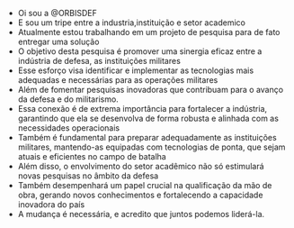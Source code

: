 - Oi sou a @ORBISDEF
- E sou um tripe entre a industria,instituição e setor academico
- Atualmente estou trabalhando em um projeto de pesquisa para de fato entregar uma solução
- O objetivo desta pesquisa é promover uma sinergia eficaz entre a indústria de defesa, as instituições militares
- Esse esforço visa identificar e implementar as tecnologias mais adequadas e necessárias para as operações militares
- Além de fomentar pesquisas inovadoras que contribuam para o avanço da defesa e do militarismo.
- Essa conexão é de extrema importância para fortalecer a indústria, garantindo que ela se desenvolva de forma robusta e alinhada com as necessidades operacionais
- Também é fundamental para preparar adequadamente as instituições militares, mantendo-as equipadas com tecnologias de ponta, que sejam atuais e eficientes no campo de batalha
-  Além disso, o envolvimento do setor acadêmico não só estimulará novas pesquisas no âmbito da defesa 
- Também desempenhará um papel crucial na qualificação da mão de obra, gerando novos conhecimentos e fortalecendo a capacidade inovadora do país
- A mudança é necessária, e acredito que juntos podemos liderá-la.
<!---
ORBISDEF/ORBISDEF is a ✨ special ✨ repository because its `README.md` (this file) appears on your GitHub profile.
You can click the Preview link to take a look at your changes.
--->
